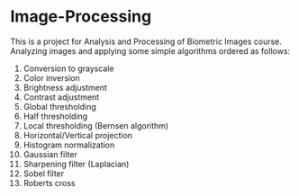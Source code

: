 # Image-Processing
This is a project for Analysis and Processing of Biometric Images course.
Analyzing images and applying some simple algorithms ordered as follows:
1. Conversion to grayscale
2. Color inversion
3. Brightness adjustment
4. Contrast adjustment
5. Global thresholding
6. Half thresholding
7. Local thresholding (Bernsen algorithm)
8. Horizontal/Vertical projection
9. Histogram normalization
10. Gaussian filter
11. Sharpening filter (Laplacian)
12. Sobel filter
13. Roberts cross
